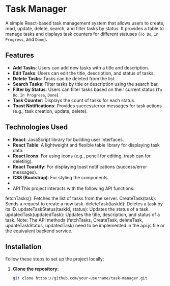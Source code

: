 # Task Manager

A simple React-based task management system that allows users to create, read, update, delete, search, and filter tasks by status. It provides a table to manage tasks and displays task counters for different statuses (`To Do`, `In Progress`, and `Done`).

## Features

- **Add Tasks**: Users can add new tasks with a title and description.
- **Edit Tasks**: Users can edit the title, description, and status of tasks.
- **Delete Tasks**: Tasks can be deleted from the list.
- **Search Tasks**: Filter tasks by title or description using the search bar.
- **Filter by Status**: Users can filter tasks based on their current status (`To Do`, `In Progress`, `Done`).
- **Task Counter**: Displays the count of tasks for each status.
- **Toast Notifications**: Provides success/error messages for task actions (e.g., task creation, update, delete).

## Technologies Used

- **React**: JavaScript library for building user interfaces.
- **React Table**: A lightweight and flexible table library for displaying task data.
- **React Icons**: For using icons (e.g., pencil for editing, trash can for deleting).
- **React Toastify**: For displaying toast notifications (success/error messages).
- **CSS (Bootstrap)**: For styling the components.
- 
- API
This project interacts with the following API functions:

fetchTasks(): Fetches the list of tasks from the server.
CreateTask(task): Sends a request to create a new task.
deleteTask(taskId): Deletes a task by its ID.
updateTaskStatus(taskId, status): Updates the status of a task.
updatedTask(updatedTask): Updates the title, description, and status of a task.
Note: The API methods (fetchTasks, CreateTask, deleteTask, updateTaskStatus, updatedTask) need to be implemented in the api.js file or the equivalent backend service.

## Installation

Follow these steps to set up the project locally:

1. **Clone the repository:**

   ```bash
   git clone https://github.com/your-username/task-manager.git

